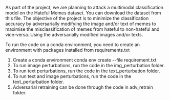 As part of the project, we are planning to attack a multimodal classification model on the Hateful Memes dataset. You can download the dataset from this file. The objective of the project is to minimize the classification accuracy by adversarially modifying the image and/or text of memes to maximise the misclassification of memes from hateful to non-hateful and vice-versa. Using the adversarially modified images and/or texts.

To run the code on a conda environment, you need to create an environment with packages installed from requirements.txt
1. Create a conda environment conda env create --file requirement.txt
2. To run image perturbations, run the code in the img_perturbation folder.
3. To run text perturbations, run the code in the text_perturbation folder.
4. To run text and image perturbations, run the code in the text_perturbation folder.
5. Adversarial retraining can be done through the code in adv_retrain folder.
